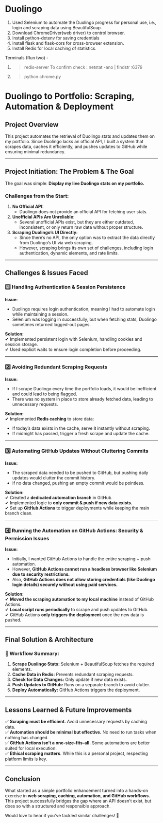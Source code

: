 # Duolingo
1. Used Selenium to automate the Duolingo progress for personal use, i.e., login and scraping data using BeautifulSoup.
2. Download ChromeDriver(web driver) to control browser.
3. Install python-dotenv for saving credentials
4. Install flask and flask-cors for cross-browser extension.
5. Install Redis for local caching of statistics.

Terminals (Run two) -
1. > redis-server
To confirm check : netstat -ano | findstr :6379
2. > python chrome.py

# **Duolingo to Portfolio: Scraping, Automation & Deployment**  

## **Project Overview**  
This project automates the retrieval of Duolingo stats and updates them on my portfolio. Since Duolingo lacks an official API, I built a system that scrapes data, caches it efficiently, and pushes updates to GitHub while ensuring minimal redundancy.  

---

## **Project Initiation: The Problem & The Goal**  
The goal was simple: **Display my live Duolingo stats on my portfolio.**  

### **Challenges from the Start:**  
1. **No Official API:**  
   - Duolingo does not provide an official API for fetching user stats.  
2. **Unofficial APIs Are Unreliable:**  
   - Several unofficial APIs exist, but they are either outdated, inconsistent, or only return raw data without proper structure.  
3. **Scraping Duolingo’s UI Directly:**  
   - Since there’s no API, the only option was to extract the data directly from Duolingo’s UI via web scraping.  
   - However, scraping brings its own set of challenges, including login authentication, dynamic elements, and rate limits.  

---

## **Challenges & Issues Faced**  

### **1️⃣ Handling Authentication & Session Persistence**  
**Issue:**  
- Duolingo requires login authentication, meaning I had to automate login while maintaining a session.  
- Selenium was logging in successfully, but when fetching stats, Duolingo sometimes returned logged-out pages.  

**Solution:**  
✔ Implemented persistent login with Selenium, handling cookies and session storage.  
✔ Used explicit waits to ensure login completion before proceeding.  

---

### **2️⃣ Avoiding Redundant Scraping Requests**  
**Issue:**  
- If I scrape Duolingo every time the portfolio loads, it would be inefficient and could lead to being flagged.  
- There was no system in place to store already fetched data, leading to unnecessary requests.  

**Solution:**  
✔ Implemented **Redis caching** to store data:  
   - If today’s data exists in the cache, serve it instantly without scraping.  
   - If midnight has passed, trigger a fresh scrape and update the cache.  

---

### **3️⃣ Automating GitHub Updates Without Cluttering Commits**  
**Issue:**  
- The scraped data needed to be pushed to GitHub, but pushing daily updates would clutter the commit history.  
- If no data changed, pushing an empty commit would be pointless.  

**Solution:**  
✔ Created a **dedicated automation branch** in GitHub.  
✔ Implemented logic to **only commit & push if new data exists.**  
✔ Set up **GitHub Actions** to trigger deployments while keeping the main branch clean.  

---

### **4️⃣ Running the Automation on GitHub Actions: Security & Permission Issues**  
**Issue:**  
- Initially, I wanted GitHub Actions to handle the entire scraping + push automation.  
- However, **GitHub Actions cannot run a headless browser like Selenium due to security restrictions.**  
- Also, **GitHub Actions does not allow storing credentials (like Duolingo login details) securely without using paid services.**  

**Solution:**  
✔ **Moved the scraping automation to my local machine** instead of GitHub Actions.  
✔ **Local script runs periodically** to scrape and push updates to GitHub.  
✔ GitHub Actions **only triggers the deployment** once the new data is pushed.  

---

## **Final Solution & Architecture**  

### **📌 Workflow Summary:**  
1. **Scrape Duolingo Stats:** Selenium + BeautifulSoup fetches the required elements.  
2. **Cache Data in Redis:** Prevents redundant scraping requests.  
3. **Check for Data Changes:** Only update if new data exists.  
4. **Push Updates to GitHub:** Runs on a separate branch to avoid clutter.  
5. **Deploy Automatically:** GitHub Actions triggers the deployment.  

---

## **Lessons Learned & Future Improvements**  
✅ **Scraping must be efficient.** Avoid unnecessary requests by caching data.  
✅ **Automation should be minimal but effective.** No need to run tasks when nothing has changed.  
✅ **GitHub Actions isn’t a one-size-fits-all.** Some automations are better suited for local execution.  
✅ **Ethical scraping matters.** While this is a personal project, respecting platform limits is key.  

---

## **Conclusion**  
What started as a simple portfolio enhancement turned into a hands-on exercise in **web scraping, caching, automation, and GitHub workflows.** This project successfully bridges the gap where an API doesn't exist, but does so with a structured and responsible approach.  

Would love to hear if you’ve tackled similar challenges! 🚀  

